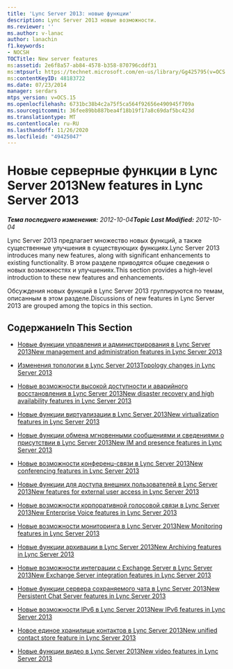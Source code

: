 ```yaml
---
title: 'Lync Server 2013: новые функции'
description: Lync Server 2013 новые возможности.
ms.reviewer: ''
ms.author: v-lanac
author: lanachin
f1.keywords:
- NOCSH
TOCTitle: New server features
ms:assetid: 2e6f8a57-ab84-4578-b358-870796cddf31
ms:mtpsurl: https://technet.microsoft.com/en-us/library/Gg425795(v=OCS.15)
ms:contentKeyID: 48183722
ms.date: 07/23/2014
manager: serdars
mtps_version: v=OCS.15
ms.openlocfilehash: 6731bc38b4c2a75f5ca564f92656e490945f709a
ms.sourcegitcommit: 36fee89bb887bea4f18b19f17a8c69daf5bc423d
ms.translationtype: MT
ms.contentlocale: ru-RU
ms.lasthandoff: 11/26/2020
ms.locfileid: "49425047"
---
```

# <a name="new-features-in-lync-server-2013"></a><span data-ttu-id="6f535-103">Новые серверные функции в Lync Server 2013</span><span class="sxs-lookup"><span data-stu-id="6f535-103">New features in Lync Server 2013</span></span>

<div data-xmlns="http://www.w3.org/1999/xhtml">

<div class="topic" data-xmlns="http://www.w3.org/1999/xhtml" data-msxsl="urn:schemas-microsoft-com:xslt" data-cs="https://msdn.microsoft.com/">

<div data-asp="https://msdn2.microsoft.com/asp">



</div>

<div id="mainSection">

<div id="mainBody"><span data-ttu-id="6f535-104">

<span> </span></span><span class="sxs-lookup"><span data-stu-id="6f535-104">

<span> </span></span></span>

<span data-ttu-id="6f535-105">_**Тема последнего изменения:** 2012-10-04_</span><span class="sxs-lookup"><span data-stu-id="6f535-105">_**Topic Last Modified:** 2012-10-04_</span></span>

<span data-ttu-id="6f535-106">Lync Server 2013 предлагает множество новых функций, а также существенные улучшения в существующих функциях.</span><span class="sxs-lookup"><span data-stu-id="6f535-106">Lync Server 2013 introduces many new features, along with significant enhancements to existing functionality.</span></span> <span data-ttu-id="6f535-107">В этом разделе приводятся общие сведения о новых возможностях и улучшениях.</span><span class="sxs-lookup"><span data-stu-id="6f535-107">This section provides a high-level introduction to these new features and enhancements.</span></span>

<span data-ttu-id="6f535-108">Обсуждения новых функций в Lync Server 2013 группируются по темам, описанным в этом разделе.</span><span class="sxs-lookup"><span data-stu-id="6f535-108">Discussions of new features in Lync Server 2013 are grouped among the topics in this section.</span></span>

<div>

## <a name="in-this-section"></a><span data-ttu-id="6f535-109">Содержание</span><span class="sxs-lookup"><span data-stu-id="6f535-109">In This Section</span></span>

  - [<span data-ttu-id="6f535-110">Новые функции управления и администрирования в Lync Server 2013</span><span class="sxs-lookup"><span data-stu-id="6f535-110">New management and administration features in Lync Server 2013</span></span>](lync-server-2013-new-management-and-administration-features.md)

  - [<span data-ttu-id="6f535-111">Изменения топологии в Lync Server 2013</span><span class="sxs-lookup"><span data-stu-id="6f535-111">Topology changes in Lync Server 2013</span></span>](lync-server-2013-topology-changes.md)

  - [<span data-ttu-id="6f535-112">Новые возможности высокой доступности и аварийного восстановления в Lync Server 2013</span><span class="sxs-lookup"><span data-stu-id="6f535-112">New disaster recovery and high availability features in Lync Server 2013</span></span>](lync-server-2013-new-disaster-recovery-and-high-availability-features.md)

  - [<span data-ttu-id="6f535-113">Новые функции виртуализации в Lync Server 2013</span><span class="sxs-lookup"><span data-stu-id="6f535-113">New virtualization features in Lync Server 2013</span></span>](lync-server-2013-new-virtualization-features.md)

  - [<span data-ttu-id="6f535-114">Новые функции обмена мгновенными сообщениями и сведениями о присутствии в Lync Server 2013</span><span class="sxs-lookup"><span data-stu-id="6f535-114">New IM and presence features in Lync Server 2013</span></span>](lync-server-2013-new-im-and-presence-features.md)

  - [<span data-ttu-id="6f535-115">Новые возможности конференц-связи в Lync Server 2013</span><span class="sxs-lookup"><span data-stu-id="6f535-115">New conferencing features in Lync Server 2013</span></span>](lync-server-2013-new-conferencing-features.md)

  - [<span data-ttu-id="6f535-116">Новые функции для доступа внешних пользователей в Lync Server 2013</span><span class="sxs-lookup"><span data-stu-id="6f535-116">New features for external user access in Lync Server 2013</span></span>](lync-server-2013-new-features-for-external-user-access.md)

  - [<span data-ttu-id="6f535-117">Новые возможности корпоративной голосовой связи в Lync Server 2013</span><span class="sxs-lookup"><span data-stu-id="6f535-117">New Enterprise Voice features in Lync Server 2013</span></span>](lync-server-2013-new-enterprise-voice-features.md)

  - [<span data-ttu-id="6f535-118">Новые возможности мониторинга в Lync Server 2013</span><span class="sxs-lookup"><span data-stu-id="6f535-118">New Monitoring features in Lync Server 2013</span></span>](lync-server-2013-new-monitoring-features.md)

  - [<span data-ttu-id="6f535-119">Новые функции архивации в Lync Server 2013</span><span class="sxs-lookup"><span data-stu-id="6f535-119">New Archiving features in Lync Server 2013</span></span>](lync-server-2013-new-archiving-features.md)

  - [<span data-ttu-id="6f535-120">Новые возможности интеграции с Exchange Server в Lync Server 2013</span><span class="sxs-lookup"><span data-stu-id="6f535-120">New Exchange Server integration features in Lync Server 2013</span></span>](lync-server-2013-new-exchange-server-integration-features.md)

  - [<span data-ttu-id="6f535-121">Новые функции сервера сохраняемого чата в Lync Server 2013</span><span class="sxs-lookup"><span data-stu-id="6f535-121">New Persistent Chat Server features in Lync Server 2013</span></span>](lync-server-2013-new-persistent-chat-server-features.md)

  - [<span data-ttu-id="6f535-122">Новые возможности IPv6 в Lync Server 2013</span><span class="sxs-lookup"><span data-stu-id="6f535-122">New IPv6 features in Lync Server 2013</span></span>](lync-server-2013-new-ipv6-features.md)

  - [<span data-ttu-id="6f535-123">Новое единое хранилище контактов в Lync Server 2013</span><span class="sxs-lookup"><span data-stu-id="6f535-123">New unified contact store feature in Lync Server 2013</span></span>](lync-server-2013-new-unified-contact-store-feature.md)

  - [<span data-ttu-id="6f535-124">Новые функции видео в Lync Server 2013</span><span class="sxs-lookup"><span data-stu-id="6f535-124">New video features in Lync Server 2013</span></span>](lync-server-2013-new-video-features.md)

<span data-ttu-id="6f535-125"></div>

</div>

<span> </span>

</div>

</div>

</span><span class="sxs-lookup"><span data-stu-id="6f535-125"></div>

</div>

<span> </span>

</div>

</div>

</span></span></div>

